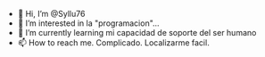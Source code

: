 - 👋 Hi, I’m @Syllu76
- 👀 I’m interested in la "programacion"...
- 🌱 I’m currently learning mi capacidad de soporte del ser humano
- 📫 How to reach me. Complicado. Localizarme facil.

<!---
Syllu76/Syllu76 is a ✨ special ✨ repository because its `README.md` (this file) appears on your GitHub profile.
You can click the Preview link to take a look at your changes.
--->
